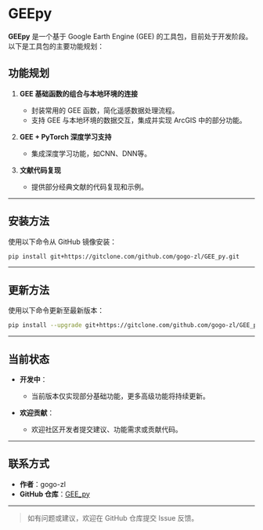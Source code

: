 # GEEpy

**GEEpy** 是一个基于 Google Earth Engine (GEE) 的工具包，目前处于开发阶段。以下是工具包的主要功能规划：

## 功能规划

1. **GEE 基础函数的组合与本地环境的连接**  
   - 封装常用的 GEE 函数，简化遥感数据处理流程。
   - 支持 GEE 与本地环境的数据交互，集成并实现 ArcGIS 中的部分功能。

2. **GEE + PyTorch 深度学习支持**  
   - 集成深度学习功能，如CNN、DNN等。

3. **文献代码复现**  
   - 提供部分经典文献的代码复现和示例。

---

## 安装方法

使用以下命令从 GitHub 镜像安装：

```bash
pip install git+https://gitclone.com/github.com/gogo-zl/GEE_py.git
```

---

## 更新方法

使用以下命令更新至最新版本：

```bash
pip install --upgrade git+https://gitclone.com/github.com/gogo-zl/GEE_py.git
```

---

## 当前状态

- **开发中**：
  - 当前版本仅实现部分基础功能，更多高级功能将持续更新。
  
- **欢迎贡献**：
  - 欢迎社区开发者提交建议、功能需求或贡献代码。

---

## 联系方式

- **作者**：gogo-zl  
- **GitHub 仓库**：[GEE_py](https://github.com/gogo-zl/GEE_py.git)

---

> 如有问题或建议，欢迎在 GitHub 仓库提交 Issue 反馈。